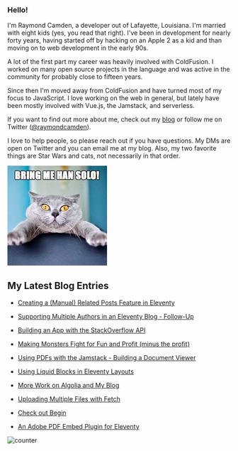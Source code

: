 ### Hello!

I'm Raymond Camden, a developer out of Lafayette, Louisiana. I'm married with eight kids (yes, you read that right). I've been in development for nearly forty years, having started off by hacking on an Apple 2 as a kid and than moving on to web development in the early 90s.

A lot of the first part my career was heavily involved with ColdFusion. I worked on many open source projects in the language and was active in the community for probably close to fifteen years. 

Since then I'm moved away from ColdFusion and have turned most of my focus to JavaScript. I love working on the web in general, but lately have been mostly involved with Vue.js, the Jamstack, and serverless. 

If you want to find out more about me, check out my [blog](https://www.raymondcamden.com) or follow me on Twitter ([@raymondcamden](https://twitter.com/raymondcamden)). 

I love to help people, so please reach out if you have questions. My DMs are open on Twitter and you can email me at my blog. Also, my two favorite things are Star Wars and cats, not necessarily in that order.

![Star Wars cat](https://raw.githubusercontent.com/cfjedimaster/cfjedimaster/master/cat.jpg)

<!-- RSS -->
## My Latest Blog Entries

* [Creating a (Manual) Related Posts Feature in Eleventy](https://www.raymondcamden.com/2021/09/24/creating-a-manual-related-posts-feature-in-eleventy)

* [Supporting Multiple Authors in an Eleventy Blog - Follow-Up](https://www.raymondcamden.com/2021/09/19/supporting-multiple-authors-in-an-eleventy-blog-follow-up)

* [Building an App with the StackOverflow API](https://www.raymondcamden.com/2021/09/16/building-an-app-with-the-stackoverflow-api)

* [Making Monsters Fight for Fun and Profit (minus the profit)](https://www.raymondcamden.com/2021/09/06/making-monsters-fight-for-fun-and-profit-minus-the-profit)

* [Using PDFs with the Jamstack - Building a Document Viewer](https://www.raymondcamden.com/2021/08/30/using-pdfs-with-the-jamstack-building-a-document-viewer)

* [Using Liquid Blocks in Eleventy Layouts](https://www.raymondcamden.com/2021/08/19/using-liquid-blocks-in-eleventy-layouts)

* [More Work on Algolia and My Blog](https://www.raymondcamden.com/2021/08/11/more-work-on-algolia-and-my-blog)

* [Uploading Multiple Files with Fetch](https://www.raymondcamden.com/2021/08/08/uploading-multiple-files-with-fetch)

* [Check out Begin](https://www.raymondcamden.com/2021/08/06/check-out-begin)

* [An Adobe PDF Embed Plugin for Eleventy](https://www.raymondcamden.com/2021/08/02/an-adobe-pdf-embed-plugin-for-eleventy)

<!-- ENDRSS -->

![counter](https://enzy20r2pibx5pb.m.pipedream.net)

